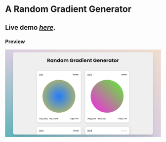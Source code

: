 # A Random Gradient Generator
## Live demo [_here_](https://gradi-gen.netlify.app/).

### Preview
![Example screenshot](preview.png)
